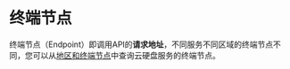 # 终端节点<a name="ZH-CN_TOPIC_0174589285"></a>

终端节点（Endpoint）即调用API的**请求地址**，不同服务不同区域的终端节点不同，您可以从[地区和终端节点](https://developer.huaweicloud.com/endpoint?EVS)中查询云硬盘服务的终端节点。

